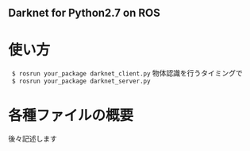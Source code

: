 ## Darknet for Python2.7 on ROS

# 使い方  
``` $ rosrun your_package darknet_client.py```
物体認識を行うタイミングで  
``` $ rosrun your_package darknet_server.py```

# 各種ファイルの概要
後々記述します
